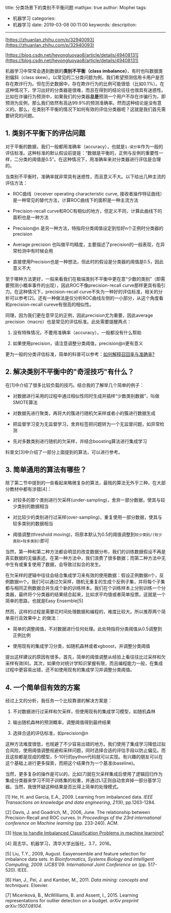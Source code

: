 title: 分类场景下的类别不平衡问题
mathjax: true
author: Mophei
tags:
  - 机器学习
categories:
  - 机器学习
date: 2019-03-08 00:11:00
keywords:
description:
---
[https://zhuanlan.zhihu.com/p/32940093](https://zhuanlan.zhihu.com/p/32940093)

[https://blog.csdn.net/heyongluoyao8/article/details/49408131](https://blog.csdn.net/heyongluoyao8/article/details/49408131)

机器学习中常常会遇到数据的**类别不平衡（class imbalance）**，有时也叫数据类别偏斜（class skew）。以常见的二分类问题为例，我们希望预测信用卡用户是否存在欺诈行为。但在历史数据中，存在欺诈行为的比例可能很低（比如0.1%）。在这种情况下，学习出好的分类器是很难，而且在得到的结论往往也很具有迷惑性。比如在诈骗行为预测中，如果我们的分类器**总是**预测一个用户不存在诈骗行为，即预测为反例，那么我们依然有高达99.9%的预测准确率。然而这种结论是没有意义的。那么，在类别不平衡的情况下如何有效的评估分类器呢？这就是我们首先需要研究的问题。

<!--more-->


## 1\. 类别不平衡下的评估问题

对于平衡的数据，我们一般都用准确率（accuracy），也就是`1-误分率`作为一般的评估标准。这种标准的默认假设前提是：“数据是平衡的，正例与反例的重要性一样，二分类的阈值是0.5”。在这种情况下，用准确率来对分类器进行评估是合理的。

当类别不平衡时，准确率就非常具有迷惑性，而且意义不大。以下给出几种主流的评估方法：

*   ROC曲线（receiver operating characteristic curve, 接收者操作特征曲线）是一种常见的替代方法，计算ROC曲线下的面积是一种主流方法

*   Precision-recall curve和ROC有相似的地方，但定义不同，计算此曲线下的面积也是一种方法

*   Precision@n 是另一种方法，特指将分类阈值设定到恰好n个正例时分类器的precision

*   Average precision 也叫做平均精度，主要描述了precision的一般表现，在异常检测中有时候会用

*   直接使用Precision也是一种想法，但此时的假设是分类器的阈值是0.5，因此意义不大

至于哪种方法更好，一般来看我们在极端类别不平衡中更在意“少数的类别”（即需要预测小概率事件的出现），因此ROC不像precision-recall curve那样更具有吸引力<!--为什么该曲线更有优势，其曲线下面积如何计算？？-->。在这种情况下，precision-recall curve不失为一种好的评估标准，相关的分析可以参考[2]。还有一种做法是仅分析ROC曲线左侧的一小部分，从这个角度看和precision-recall cureve有很高的相似性。

同理，因为我们更在意罕见的正例，因此precision尤为重要，因此average precision（macro）也是常见的评估标准。此处需要提醒两点：

1.  没有特殊情况，不要用准确率（accuracy），一般都没有什么帮助

2.  如果使用precision，请注意调整分类阈值，precision@n更有意义

更为一般的分类评估标准，简单的科普可以参考：[如何解释召回率与准确率?](https://www.zhihu.com/question/19645541)

## 2\. 解决类别不平衡中的"奇淫技巧"有什么？

在[1]中介绍了很多比较负载的技巧。结合我的了解举几个简单的例子：

*   对数据进行采用的过程中通过相似性同时生成并插样“少数类别数据”，叫做SMOTE算法

*   对数据先进行聚类，再将大的簇进行随机欠采样或者小的簇进行数据生成<!---具体什么意思，是对所有数据进行聚类还是对大类别数据进行聚类？如果聚类完成，那岂不是就得到了不同类别吗，即大类别，小类别-->

*   把监督学习变为无监督学习，舍弃标签把问题转为一个无监督问题，如异常检测<!--类别不平衡问题的范畴更大，而异常检测只是该问题的一种解决办法-->

*   先对多数类别进行随机的欠采样，并结合boosting算法进行集成学习

科普文[3]中介绍了一部分上面提到的算法，可以进行参考。

## 3\. 简单通用的算法有哪些？

除了第二节中提到的一些看起来略微复杂的算法，最贱的算法无外乎三种，在大部分教材中都有涉猎[4]：

*   对较多的那个类别进行欠采样(under-sampling)，舍弃一部分数据，使其与较少类别的数据相当

*   对比较少的类别进行过采样(over-sampling)，重复使用一部分数据，使其与较多类别的数据相当

*   阈值调整(threshold moving)，将原本默认为0.5的阈值调整到`较少类别/(较少类别+较多类别)`即可

当然，第一种和第二种方法都会明显的改变数据分布，我们的训练数据假设不再是真实数据的无偏表述。在第一种方法中，我们浪费了很多数据；而第二种方法中无中生有或重复使用了数据，会导致过拟合的发生。

在欠采样的逻辑中往往会结合集成学习来有效的使用数据：假设正例数据n个，反例数据m个。我们可以通过欠采样，随机无重复的生成​个反例子集，并将每个子集都与相同正例数据合并生成​个新的训练样本<!--这个训练样本中的正例和反例的数据相当-->。我们在​个训练样本上分别训练一个分类器，最终将​个分类器的结果结合起来，比如求平均值或者简单投票。这就是一个简单的思路，也就是Easy Ensemble[5]

然而，这样的过程是需要花时间处理数据和编程的，难度比较大。所以推荐两个简单易行且效果中上 的做法：

*   简单的调整阈值，不对数据进行任何处理。此处特指将分类阈值从0.5调整到正例比例

*   使用现有的集成学习分类，如随机森林或者xgboost，并调整分类阈值

提出这样建议的原因有很多。首先，简单的阈值调整从经验上看往往比过采样和欠采样有效[6]。其次，如果你对统计学知识掌握有限，而且编程能力一般，在集成过程中更容易出错，还不如使用现有的集成学习并调整分类阈值。

## 4\. 一个简单但有效的方案

经过上文的分析，我任务一个比较靠谱的解决方案是：

1.  不对数据进行过采样和欠采样，但使用现有的集成学习模型，如随机森林

2.  输出随机森林的预测概率，调整阈值得到最终结果

3.  选择合适的评估标准，如precision@n

这种方法难度很低，也规避了不少容易出错的地方。我们使用了集成学习降低过拟合风险，使用阈值调整规避和采样问题，同时选择合适的评估手段以防止偏见。而且这些都是现成的模型，5-10行的python代码就可以实现。有兴趣的朋友可以在这个基础上进行更多探索，而把这个结果作为一个基准(baseline)。

当然，更多复杂的操作是可以的，比如[7]就在欠采样集成后使用了逻辑回归作为集成分类器来学习不同子训练集的权重，并通过L1正则自动舍弃掉一部分基学习器。当然，我很怀疑这种结果是否比得上简单的处理模式。

[1] He, H. and Garcia, E.A., 2009\. Learning from imbalanced data. *IEEE Transactions on knowledge and data engineering*, *21*(9), pp.1263-1284.

[2] Davis, J. and Goadrich, M., 2006, June. The relationship between Precision-Recall and ROC curves. In *Proceedings of the 23rd international conference on Machine learning* (pp. 233-240). ACM.

[3] [How to handle Imbalanced Classification Problems in machine learning?](https://www.analyticsvidhya.com/blog/2017/03/imbalanced-classification-problem/)

[4] 周志华。机器学习，清华大学出版社，3.7，2016。

[5] Liu, T.Y., 2009, August. Easyensemble and feature selection for imbalance data sets. In *Bioinformatics, Systems Biology and Intelligent Computing, 2009\. IJCBS'09\. International Joint Conference on* (pp. 517-520). IEEE.

[6] Han, J., Pei, J. and Kamber, M., 2011\. *Data mining: concepts and techniques*. Elsevier.

[7] Micenková, B., McWilliams, B. and Assent, I., 2015\. Learning representations for outlier detection on a budget. *arXiv preprint arXiv:1507.08104*.